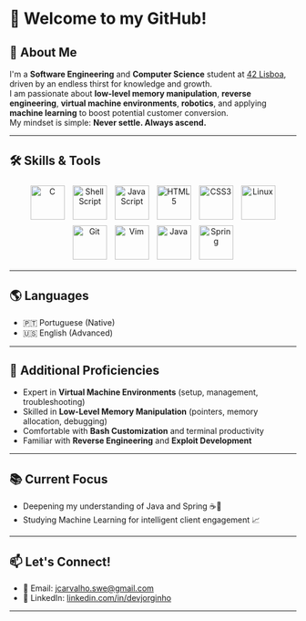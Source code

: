 # 👋 Welcome to my GitHub!

## 🚀 About Me
I'm a **Software Engineering** and **Computer Science** student at [42 Lisboa](https://www.42lisboa.com/), driven by an endless thirst for knowledge and growth.  
I am passionate about **low-level memory manipulation**, **reverse engineering**, **virtual machine environments**, **robotics**, and applying **machine learning** to boost potential customer conversion.  
My mindset is simple: **Never settle. Always ascend.**

---

## 🛠️ Skills & Tools

<div align="center">

<img src="https://cdn.jsdelivr.net/gh/devicons/devicon/icons/c/c-original.svg" alt="C" width="60" height="60" style="margin: 5px"/>
<img src="https://cdn.jsdelivr.net/gh/devicons/devicon/icons/bash/bash-original.svg" alt="Shell Script" width="60" height="60" style="margin: 5px"/>
<img src="https://cdn.jsdelivr.net/gh/devicons/devicon/icons/javascript/javascript-original.svg" alt="JavaScript" width="60" height="60" style="margin: 5px"/>
<img src="https://cdn.jsdelivr.net/gh/devicons/devicon/icons/html5/html5-original.svg" alt="HTML5" width="60" height="60" style="margin: 5px"/>
<img src="https://cdn.jsdelivr.net/gh/devicons/devicon/icons/css3/css3-original.svg" alt="CSS3" width="60" height="60" style="margin: 5px"/>
<img src="https://cdn.jsdelivr.net/gh/devicons/devicon/icons/linux/linux-original.svg" alt="Linux" width="60" height="60" style="margin: 5px"/>
<img src="https://cdn.jsdelivr.net/gh/devicons/devicon/icons/git/git-original.svg" alt="Git" width="60" height="60" style="margin: 5px"/>
<img src="https://cdn.jsdelivr.net/gh/devicons/devicon/icons/vim/vim-original.svg" alt="Vim" width="60" height="60" style="margin: 5px"/>
<img src="https://cdn.jsdelivr.net/gh/devicons/devicon/icons/java/java-original.svg" alt="Java" width="60" height="60" style="margin: 5px"/>
<img src="https://cdn.jsdelivr.net/gh/devicons/devicon/icons/spring/spring-original.svg" alt="Spring" width="60" height="60" style="margin: 5px"/>


</div>


---

## 🌎 Languages

- 🇵🇹 Portuguese (Native)
- 🇺🇸 English (Advanced)
---

## 🔧 Additional Proficiencies

- Expert in **Virtual Machine Environments** (setup, management, troubleshooting)
- Skilled in **Low-Level Memory Manipulation** (pointers, memory allocation, debugging)
- Comfortable with **Bash Customization** and terminal productivity
- Familiar with **Reverse Engineering** and **Exploit Development**

---
## 📚 Current Focus

- Deepening my understanding of Java and Spring ☕🌱
- Studying Machine Learning for intelligent client engagement 📈

---

## 📫 Let's Connect!

- 📧 Email: [jcarvalho.swe@gmail.com](mailto:jcarvalho.swe@gmail.com)  
- 💼 LinkedIn: [linkedin.com/in/devjorginho](https://www.linkedin.com/in/devjorginho/)

---

